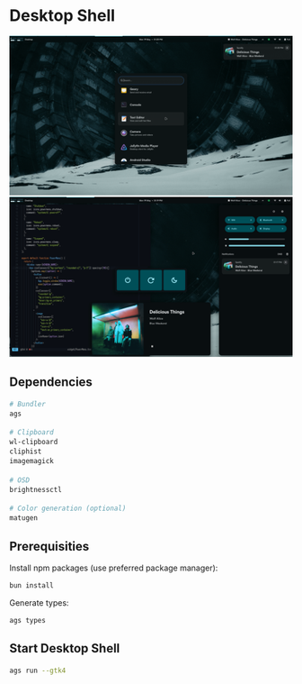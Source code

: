 # Desktop Shell

![screenshot](./assets/screen_1.png)
![screenshot](./assets/screen_2.png)

## Dependencies

```sh
# Bundler
ags

# Clipboard
wl-clipboard
cliphist
imagemagick

# OSD
brightnessctl

# Color generation (optional)
matugen
```

## Prerequisities

Install npm packages (use preferred package manager):

```sh
bun install
```

Generate types:

```sh
ags types
```

## Start Desktop Shell

```sh
ags run --gtk4
```
